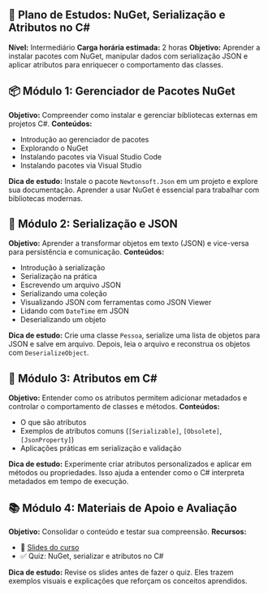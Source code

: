 ## 🧠 Plano de Estudos: NuGet, Serialização e Atributos no C#

**Nível:** Intermediário **Carga horária estimada:** 2 horas **Objetivo:** Aprender a instalar pacotes com NuGet, manipular dados com serialização JSON e aplicar atributos para enriquecer o comportamento das classes.

## 📦 Módulo 1: Gerenciador de Pacotes NuGet
**Objetivo:** Compreender como instalar e gerenciar bibliotecas externas em projetos C#.
**Conteúdos:**
- Introdução ao gerenciador de pacotes
- Explorando o NuGet
- Instalando pacotes via Visual Studio Code
- Instalando pacotes via Visual Studio

**Dica de estudo:** Instale o pacote `Newtonsoft.Json` em um projeto e explore sua documentação. Aprender a usar NuGet é essencial para trabalhar com bibliotecas modernas.

## 🧾 Módulo 2: Serialização e JSON
**Objetivo:** Aprender a transformar objetos em texto (JSON) e vice-versa para persistência e comunicação.
**Conteúdos:**
- Introdução à serialização
- Serialização na prática
- Escrevendo um arquivo JSON
- Serializando uma coleção
- Visualizando JSON com ferramentas como JSON Viewer
- Lidando com `DateTime` em JSON
- Deserializando um objeto

**Dica de estudo:** Crie uma classe `Pessoa`, serialize uma lista de objetos para JSON e salve em arquivo. Depois, leia o arquivo e reconstrua os objetos com `DeserializeObject`.


## 🧬 Módulo 3: Atributos em C#
**Objetivo:** Entender como os atributos permitem adicionar metadados e controlar o comportamento de classes e métodos.
**Conteúdos:**
- O que são atributos
- Exemplos de atributos comuns (`[Serializable]`, `[Obsolete]`, `[JsonProperty]`)
- Aplicações práticas em serialização e validação

**Dica de estudo:** Experimente criar atributos personalizados e aplicar em métodos ou propriedades. Isso ajuda a entender como o C# interpreta metadados em tempo de execução.

## 📚 Módulo 4: Materiais de Apoio e Avaliação
**Objetivo:** Consolidar o conteúdo e testar sua compreensão.
**Recursos:**
- 📑 [Slides do curso](https://docs.google.com/presentation/d/1gjfbkY0mOrETMVOCibrkfNWuqML9THSp/edit?usp=sharing&ouid=105300330738120646134&rtpof=true&sd=true)
- ✅ Quiz: NuGet, serializar e atributos no C#

**Dica de estudo:** Revise os slides antes de fazer o quiz. Eles trazem exemplos visuais e explicações que reforçam os conceitos aprendidos.
